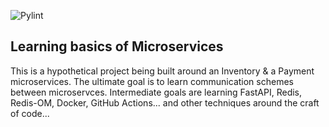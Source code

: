 ![Pylint]('https://github.com/abrehamm/fastAPI-microserv/.github/workflows/pylint.yml/badge.svg')

## Learning basics of Microservices

This is a hypothetical project being built around an Inventory & a Payment microservices.
The ultimate goal is to learn communication schemes between microservces.
Intermediate goals are learning FastAPI, Redis, Redis-OM, Docker, GitHub Actions...
and other techniques around the craft of code...
